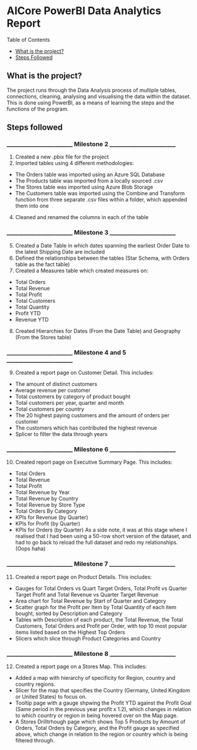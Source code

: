 #  AICore PowerBI Data Analytics Report
Table of Contents
- [What is the project?](##what-is-the-project?)
- [Steps Followed](##steps-followed)
  
## What is the project?
The project runs through the Data Analysis process of multiple tables, connections, cleaning, analysing and visualising the data within the dataset. This is done using PowerBI, as a means of learning the steps and the functions of the program. 

## Steps followed
### _______________________ Milestone 2 _______________________
1) Created a new .pbix file for the project
2) Imported tables using 4 different methodologies:
- The Orders table was imported using an Azure SQL Database
- The Products table was imported from a locally sourced .csv
- The Stores table was imported using Azure Blob Storage
- The Customers table was imported using the Combine and Transform function from three separate .csv files within a folder, which appended them into one
4) Cleaned and renamed the columns in each of the table
### _______________________ Milestone 3 _______________________
5) Created a Date Table in which dates spanning the earliest Order Date to the latest Shipping Date are included
6) Defined the relationships between the tables (Star Schema, with Orders table as the fact table)
7) Created a Measures table which created measures on:
- Total Orders
- Total Revenue
- Total Profit
- Total Customers
- Total Quantity
- Profit YTD
- Revenue YTD
8) Created Hierarchies for Dates (From the Date Table) and Geography (From the Stores table)
### _______________________ Milestone 4 and 5 _______________________
9) Created a report page on Customer Detail. This includes:
- The amount of distinct customers
- Average revenue per customer
- Total customers by category of product bought
- Total customers per year, quarter and month
- Total customers per country
- The 20 highest paying customers and the amount of orders per customer
- The customers which has contributed the highest revenue
- Splicer to filter the data through years
### _______________________ Milestone 6 _______________________
10) Created report page on Executive Summary Page. This includes:
- Total Orders
- Total Revenue
- Total Profit
- Total Revenue by Year
- Total Revenue by Country
- Total Revenue by Store Type
- Total Orders By Category
- KPIs for Revenue (by Quarter)
- KPIs for Profit (by Quarter)
- KPIs for Orders (by  Quarter)
As a side note, it was at this stage where I realised that I had been using a 50-row short version of the dataset, and had to go back to reload the full dataset and redo my relationships. (Oops haha)
### _______________________ Milestone 7 _______________________
11) Created a report page on Product Details. This includes:
- Gauges for Total Orders vs Quart Target Orders, Total Profit vs Quarter Target Profit and Total Revenue vs Quarter Target Revenue
- Area chart for Total Revenue by Start of Quarter and Category
- Scatter graph for the Profit per Item by Total Quantity of each item bought, sorted by Description and Category
- Tables with Description of each product, the Total Revenue, the Total Customers, Total Orders and Profit per Order, with top 10 most popular items listed based on the Highest Top Orders
- Slicers which slice through Product Categories and Country
### _______________________ Milestone 8 _______________________
12) Created a report page on a Stores Map. This includes:
- Added a map with hierarchy of specificity for Region, country and country regions.
- Slicer for the map that specifies the Country (Germany, United Kingdom or United States) to focus on.
- Tooltip page with a gauge shpwing the Profit YTD against the Profit Goal (Same period in the previous year profit x 1.2), which changes in relation to which country or region in being hovered over on the Map page.
- A Stores Drilltrhough page which shows Top 5 Products by Amount of Orders, Total Orders by Category, and the Profit gauge as specified above, which change in relation to the region or country which is being filtered through.

